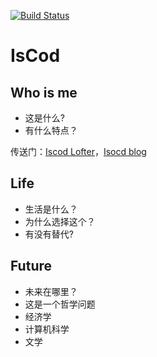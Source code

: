 [![Build Status](https://travis-ci.org/IsCod/IsCod.github.io.svg?branch=master)](https://travis-ci.org/IsCod/IsCod.github.io)

# IsCod

## Who is me

* 这是什么?
* 有什么特点？

传送门：[Iscod Lofter][iscod_lofter]，[Isocd blog][iscod_blog]

## Life

* 生活是什么？
* 为什么选择这个？
* 有没有替代?

## Future

* 未来在哪里？
* 这是一个哲学问题
* 经济学
* 计算机科学
* 文学

[iscod_blog]: http://iscod.github.io
[iscod_lofter]:http://iscod.lofter.com